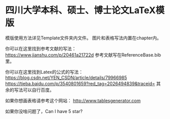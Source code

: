 # 四川大学本科、硕士、博士论文LaTeX模版

模版使用方法详见Template文件夹内文件。
图片和表格写法内置在chapter内。


你可以在这里找到参考文献的写法：
https://www.jianshu.com/p/20461a21722d
参考文献写在ReferenceBase.bib里。


你可以在这里找到Latex的公式的写法：
https://blog.csdn.net/YEN_CSDN/article/details/79966985
https://tieba.baidu.com/p/3540801659?red_tag=2026494839&traceid=
其余的写法可以自行百度。


如果你想画表格请参考这个网站：
http://www.tablesgenerator.com


如果你没啥问题了，Can I have 5 star?